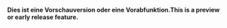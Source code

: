 <span data-ttu-id="e6dd6-101">**Dies ist eine Vorschauversion oder eine Vorabfunktion.**</span><span class="sxs-lookup"><span data-stu-id="e6dd6-101">**This is a preview or early release feature.**</span></span>